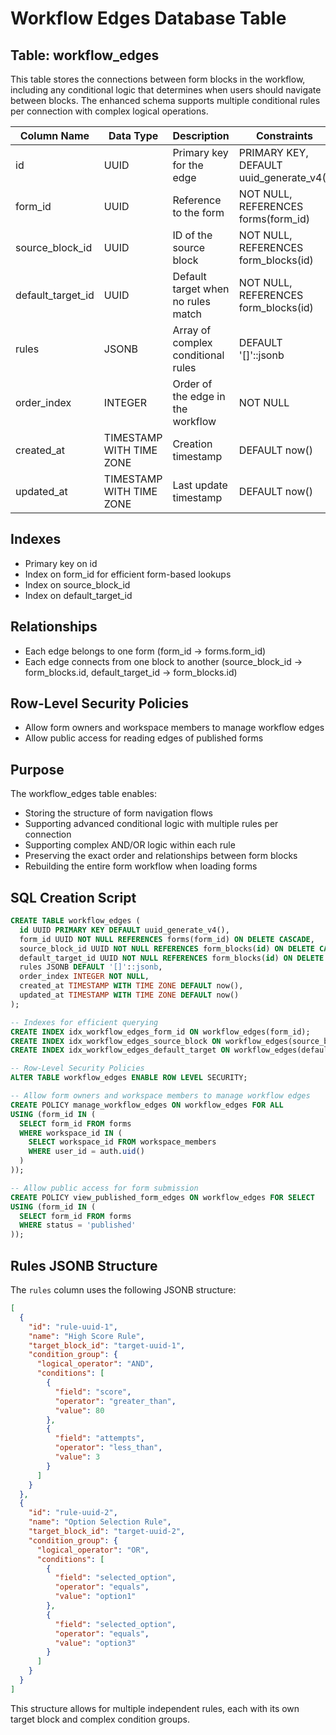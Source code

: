 # Workflow Edges Database Table

## Table: workflow_edges

This table stores the connections between form blocks in the workflow, including any conditional logic that determines when users should navigate between blocks. The enhanced schema supports multiple conditional rules per connection with complex logical operations.

| Column Name       | Data Type                | Description                           | Constraints                            |
|-------------------|--------------------------|---------------------------------------|----------------------------------------|
| id                | UUID                     | Primary key for the edge              | PRIMARY KEY, DEFAULT uuid_generate_v4() |
| form_id           | UUID                     | Reference to the form                 | NOT NULL, REFERENCES forms(form_id)     |
| source_block_id   | UUID                     | ID of the source block                | NOT NULL, REFERENCES form_blocks(id)    |
| default_target_id | UUID                     | Default target when no rules match    | NOT NULL, REFERENCES form_blocks(id)    |
| rules             | JSONB                    | Array of complex conditional rules    | DEFAULT '[]'::jsonb                    |
| order_index       | INTEGER                  | Order of the edge in the workflow     | NOT NULL                                |
| created_at        | TIMESTAMP WITH TIME ZONE | Creation timestamp                    | DEFAULT now()                           |
| updated_at        | TIMESTAMP WITH TIME ZONE | Last update timestamp                 | DEFAULT now()                           |

## Indexes

- Primary key on id
- Index on form_id for efficient form-based lookups
- Index on source_block_id
- Index on default_target_id

## Relationships

- Each edge belongs to one form (form_id → forms.form_id)
- Each edge connects from one block to another (source_block_id → form_blocks.id, default_target_id → form_blocks.id)

## Row-Level Security Policies

- Allow form owners and workspace members to manage workflow edges
- Allow public access for reading edges of published forms

## Purpose

The workflow_edges table enables:
- Storing the structure of form navigation flows
- Supporting advanced conditional logic with multiple rules per connection
- Supporting complex AND/OR logic within each rule
- Preserving the exact order and relationships between form blocks
- Rebuilding the entire form workflow when loading forms

## SQL Creation Script

```sql
CREATE TABLE workflow_edges (
  id UUID PRIMARY KEY DEFAULT uuid_generate_v4(),
  form_id UUID NOT NULL REFERENCES forms(form_id) ON DELETE CASCADE,
  source_block_id UUID NOT NULL REFERENCES form_blocks(id) ON DELETE CASCADE,
  default_target_id UUID NOT NULL REFERENCES form_blocks(id) ON DELETE CASCADE,
  rules JSONB DEFAULT '[]'::jsonb,
  order_index INTEGER NOT NULL,
  created_at TIMESTAMP WITH TIME ZONE DEFAULT now(),
  updated_at TIMESTAMP WITH TIME ZONE DEFAULT now()
);

-- Indexes for efficient querying
CREATE INDEX idx_workflow_edges_form_id ON workflow_edges(form_id);
CREATE INDEX idx_workflow_edges_source_block ON workflow_edges(source_block_id);
CREATE INDEX idx_workflow_edges_default_target ON workflow_edges(default_target_id);

-- Row-Level Security Policies
ALTER TABLE workflow_edges ENABLE ROW LEVEL SECURITY;

-- Allow form owners and workspace members to manage workflow edges
CREATE POLICY manage_workflow_edges ON workflow_edges FOR ALL
USING (form_id IN (
  SELECT form_id FROM forms 
  WHERE workspace_id IN (
    SELECT workspace_id FROM workspace_members 
    WHERE user_id = auth.uid()
  )
));

-- Allow public access for form submission
CREATE POLICY view_published_form_edges ON workflow_edges FOR SELECT
USING (form_id IN (
  SELECT form_id FROM forms 
  WHERE status = 'published'
));
```

## Rules JSONB Structure

The `rules` column uses the following JSONB structure:

```json
[
  {
    "id": "rule-uuid-1",
    "name": "High Score Rule", 
    "target_block_id": "target-uuid-1",
    "condition_group": {
      "logical_operator": "AND",
      "conditions": [
        {
          "field": "score",
          "operator": "greater_than",
          "value": 80
        },
        {
          "field": "attempts",
          "operator": "less_than",
          "value": 3
        }
      ]
    }
  },
  {
    "id": "rule-uuid-2",
    "name": "Option Selection Rule",
    "target_block_id": "target-uuid-2",
    "condition_group": {
      "logical_operator": "OR",
      "conditions": [
        {
          "field": "selected_option",
          "operator": "equals",
          "value": "option1"
        },
        {
          "field": "selected_option",
          "operator": "equals",
          "value": "option3"
        }
      ]
    }
  }
]
```

This structure allows for multiple independent rules, each with its own target block and complex condition groups. 